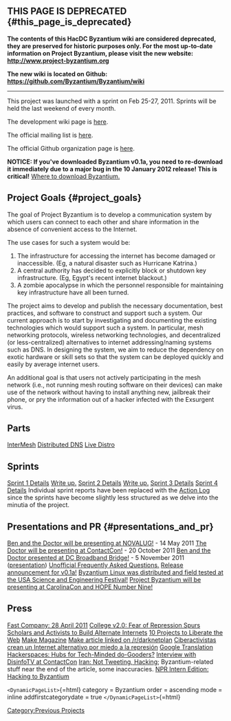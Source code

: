 ## THIS PAGE IS DEPRECATED {#this_page_is_deprecated}

**The contents of this HacDC Byzantium wiki are considered deprecated,
they are preserved for historic purposes only. For the most up-to-date
information on Project Byzantium, please visit the new website:
<http://www.project-byzantium.org>**

**The new wiki is located on Github:
<https://github.com/Byzantium/Byzantium/wiki>**

------------------------------------------------------------------------

This project was launched with a sprint on Feb 25-27, 2011. Sprints will
be held the last weekend of every month.

The development wiki page is [here](Byzantium_Live_Distro).

The official mailing list is
[here](http://groups.google.com/a/hacdc.org/group/Byzantium/?hl=en).

The official Github organization page is
[here](https://github.com/Byzantium/Byzantium).

**NOTICE: If you've downloaded Byzantium v0.1a, you need to re-download
it immediately due to a major bug in the 10 January 2012 release! This
is critical!** [Where to download
Byzantium.](Downloading_Byzantium)

## Project Goals {#project_goals}

The goal of Project Byzantium is to develop a communication system by
which users can connect to each other and share information in the
absence of convenient access to the Internet.

The use cases for such a system would be:

1.  The infrastructure for accessing the internet has become damaged or
    inaccessible. (Eg, a natural disaster such as Hurricane Katrina.)
2.  A central authority has decided to explicitly block or shutdown key
    infrastructure. (Eg, Egypt's recent internet blackout.)
3.  A zombie apocalypse in which the personnel responsible for
    maintaining key infrastructure have all been turned.

The project aims to develop and publish the necessary documentation,
best practices, and software to construct and support such a system. Our
current approach is to start by investigating and documenting the
existing technologies which would support such a system. In particular,
mesh networking protocols, wireless networking technologies, and
decentralized (or less-centralized) alternatives to internet
addressing/naming systems such as DNS. In designing the system, we aim
to reduce the dependency on exotic hardware or skill sets so that the
system can be deployed quickly and easily by average internet users.

An additional goal is that users not actively participating in the mesh
network (i.e., not running mesh routing software on their devices) can
make use of the network without having to install anything new,
jailbreak their phone, or pry the information out of a hacker infected
with the Exsurgent virus.

## Parts

[InterMesh](Byzantium_InterMesh) [Distributed
DNS](Byzantium_Distributed_DNS) [Live
Distro](Byzantium_Live_Distro)

## Sprints

[Sprint 1 Details](Byzantium_Sprint_1) [Write
up.](http://drwho.virtadpt.net/archive/2011/03/15/project-byzantium-sprint-1)
[Sprint 2 Details](Byzantium_Sprint_2) [Write
up.](http://drwho.virtadpt.net/archive/2011/04/14/project-byzantium-development-sprint-2)
[Sprint 3 Details](Byzantium_Sprint_3) [Sprint 4
Details](Byzantium_Sprint_4) Individual sprint reports have
been replaced with the [Action Log](Byzantium_Action_Log)
since the sprints have become slightly less structured as we delve into
the minutia of the project.

## Presentations and PR {#presentations_and_pr}

[Ben and the Doctor will be presenting at
NOVALUG!](http://www.novalug.org/node/176) - 14 May 2011 [The Doctor
will be presenting at
ContactCon!](http://contactcon.com/project-byzantium) - 20 October 2011
[Ben and the Doctor presented at DC Broadband
Bridge!](http://www.broadbandbridge.org/) - 5 November 2011
([presentation](https://drwho.virtadpt.net/images/byzantium_presentation-20111105.pdf))
[Unofficial Frequently Asked
Questions.](http://drwho.virtadpt.net/archive/2011/08/08/frequently-needed-answers-for-project-byzantium)
[Release announcement for
v0.1a!](http://www.hacdc.org/content/byzantium-v01a-scarab-released)
[Byzantium Linux was distributed and field tested at the USA Science and
Engineering
Festival!](https://drwho.virtadpt.net/archive/2012/04/30/hacdc-at-the-usa-science-and-engineering-festival)
[Project Byzantium will be presenting at CarolinaCon and HOPE Number
Nine!](https://drwho.virtadpt.net/archive/2012/04/20/not-dead-only-busy)

## Press

[Fast Company: 28 April
2011](http://www.fastcompany.com/1750215/how-hackerspaces-can-do-good-for-the-world)
[College v2.0: Fear of Repression Spurs Scholars and Activists to Build
Alternate
Internets](https://chronicle.com/article/College-20-Fear-of/129049/) [10
Projects to Liberate the
Web](http://www.shareable.net/blog/10-projects-to-liberate-the-web)
[Make
Magazine](http://blog.makezine.com/archive/2011/10/project-byzantium-aims-to-avoid-internet-outages.html)
[Make article linked on
/r/darknetplan](http://www.reddit.com/r/darknetplan/comments/l9tko/make_at_washington_dcs_hackerspace_hacdc_a_team/)
[Ciberactivistas crean un Internet alternativo por miedo a la
represión](http://www.tendencias21.net/Ciberactivistas-crean-un-Internet-alternativo-por-miedo-a-la-represion_a7640.html)
[Google
Translation](http://translate.google.com/translate?sl=auto&tl=en&js=n&prev=_t&hl=en&ie=ISO-8859-1&layout=2&eotf=1&u=http%3A%2F%2Fwww.tendencias21.net%2FCiberactivistas-crean-un-Internet-alternativo-por-miedo-a-la-represion_a7640.html)
[Hackerspaces: Hubs for Tech-Minded
do-Gooders?](http://www.fastcoexist.com/1677951/hackerspaces-hubs-for-tech-minded-do-gooders)
[Interview with DisinfoTV at
ContactCon](http://www.disinfo.com/2012/03/interview-with-telecomix-hacktivists-peter-fein-and-the-doctor/)
[Iran: Not Tweeting,
Hacking](http://www.theglobalmail.org/feature/iran-not-tweeting-hacking/165/);
Byzantium-related stuff near the end of the article, some inaccuracies.
[NPR Intern Edition: Hacking to
Byzantium](https://www.npr.org/internedition/spring12/?p=168)

`<DynamicPageList>`{=html} category = Byzantium order = ascending mode =
inline addfirstcategorydate = true `</DynamicPageList>`{=html}

[Category:Previous Projects](Category:Previous_Projects)
